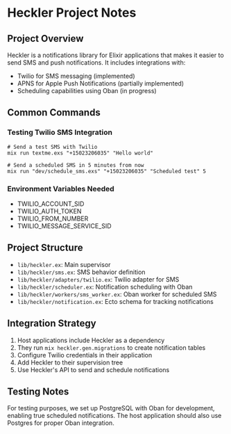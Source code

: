 # Heckler Project Notes

## Project Overview
Heckler is a notifications library for Elixir applications that makes it easier to send SMS and push notifications. It includes integrations with:
- Twilio for SMS messaging (implemented)
- APNS for Apple Push Notifications (partially implemented)
- Scheduling capabilities using Oban (in progress)

## Common Commands

### Testing Twilio SMS Integration
```shell
# Send a test SMS with Twilio
mix run textme.exs "+15023206035" "Hello world"

# Send a scheduled SMS in 5 minutes from now
mix run "dev/schedule_sms.exs" "+15023206035" "Scheduled test" 5
```

### Environment Variables Needed
- TWILIO_ACCOUNT_SID
- TWILIO_AUTH_TOKEN
- TWILIO_FROM_NUMBER
- TWILIO_MESSAGE_SERVICE_SID

## Project Structure
- `lib/heckler.ex`: Main supervisor
- `lib/heckler/sms.ex`: SMS behavior definition
- `lib/heckler/adapters/twilio.ex`: Twilio adapter for SMS
- `lib/heckler/scheduler.ex`: Notification scheduling with Oban
- `lib/heckler/workers/sms_worker.ex`: Oban worker for scheduled SMS
- `lib/heckler/notification.ex`: Ecto schema for tracking notifications

## Integration Strategy
1. Host applications include Heckler as a dependency
2. They run `mix heckler.gen.migrations` to create notification tables
3. Configure Twilio credentials in their application
4. Add Heckler to their supervision tree
5. Use Heckler's API to send and schedule notifications

## Testing Notes
For testing purposes, we set up PostgreSQL with Oban for development, enabling true scheduled notifications. The host application should also use Postgres for proper Oban integration.